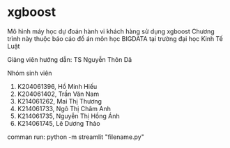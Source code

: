 # xgboost
Mô hình máy học dự đoán hành vi khách hàng sử dụng xgboost
Chương trình này thuộc báo cáo đồ án môn học BIGDATA tại trường đại học Kinh Tế Luật

Giảng viên hướng dẫn:  TS Nguyễn Thôn Dã

Nhóm sinh viên
1. K204061396, Hồ Minh Hiếu
2. K204061402, Trần Văn Nam
3. K214061262, Mai Thị Thương
4. K214061733, Ngô Thị Châm Anh
5. K214061735, Nguyễn Thị Hồng Ánh
6. K214061745, Lê Dương Thảo


comman run: python -m streamlit "filename.py"